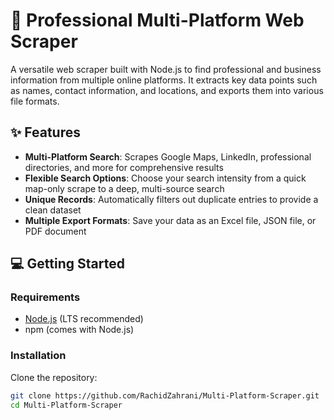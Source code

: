 # 🚀 Professional Multi-Platform Web Scraper

A versatile web scraper built with Node.js to find professional and business information from multiple online platforms. It extracts key data points such as names, contact information, and locations, and exports them into various file formats.

## ✨ Features

- **Multi-Platform Search**: Scrapes Google Maps, LinkedIn, professional directories, and more for comprehensive results
- **Flexible Search Options**: Choose your search intensity from a quick map-only scrape to a deep, multi-source search
- **Unique Records**: Automatically filters out duplicate entries to provide a clean dataset
- **Multiple Export Formats**: Save your data as an Excel file, JSON file, or PDF document

## 💻 Getting Started

### Requirements
- [Node.js](https://nodejs.org/) (LTS recommended)
- npm (comes with Node.js)

### Installation

Clone the repository:
```bash
git clone https://github.com/RachidZahrani/Multi-Platform-Scraper.git
cd Multi-Platform-Scraper
